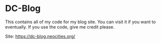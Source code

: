 # DC-Blog
This contains all of my code for my blog site. You can visit it if you want to eventually. If you use the code, give me credit please.

Site: https://dc-blog.neocities.org/
